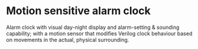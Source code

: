 # Motion sensitive alarm clock
Alarm clock with visual day-night display and alarm-setting & sounding capability; with a motion sensor that modifies Verilog clock behaviour based on movements in the actual, physical surrounding.
